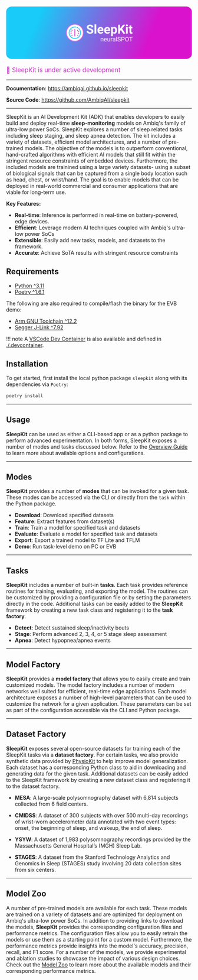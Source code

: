 <p align="center">
  <a href="https://github.com/AmbiqAI/sleepkit"><img src="./docs/assets/sleepkit-banner.png" alt="SleepKit"></a>
</p>

<p style="color:rgb(201,48,198); font-size: 1.2em;">
🚧 SleepKit is under active development
</p>

---

**Documentation**: <a href="https://ambiqai.github.io/sleepkit" target="_blank">https://ambiqai.github.io/sleepkit</a>

**Source Code**: <a href="https://github.com/AmbiqAI/sleepkit" target="_blank">https://github.com/AmbiqAI/sleepkit</a>

---

SleepKit is an AI Development Kit (ADK) that enables developers to easily build and deploy real-time __sleep-monitoring__ models on Ambiq's family of ultra-low power SoCs. SleepKit explores a number of sleep related tasks including sleep staging, and sleep apnea detection. The kit includes a variety of datasets, efficient model architectures, and a number of pre-trained models. The objective of the models is to outperform conventional, hand-crafted algorithms with efficient AI models that still fit within the stringent resource constraints of embedded devices. Furthermore, the included models are trainined using a large variety datasets- using a subset of biological signals that can be captured from a single body location such as head, chest, or wrist/hand. The goal is to enable models that can be deployed in real-world commercial and consumer applications that are viable for long-term use.


**Key Features:**

* **Real-time**: Inference is performed in real-time on battery-powered, edge devices.
* **Efficient**: Leverage modern AI techniques coupled with Ambiq's ultra-low power SoCs
* **Extensible**: Easily add new tasks, models, and datasets to the framework.
* **Accurate**: Achieve SoTA results with stringent resource constraints

## <span class="sk-h2-span">Requirements</span>

* [Python ^3.11](https://www.python.org)
* [Poetry ^1.6.1](https://python-poetry.org/docs/#installation)

The following are also required to compile/flash the binary for the EVB demo:

* [Arm GNU Toolchain ^12.2](https://developer.arm.com/downloads/-/arm-gnu-toolchain-downloads)
* [Segger J-Link ^7.92](https://www.segger.com/downloads/jlink/)

!!! note
    A [VSCode Dev Container](https://code.visualstudio.com/docs/devcontainers/containers) is also available and defined in [./.devcontainer](https://github.com/AmbiqAI/sleepkit/tree/main/.devcontainer).

## <span class="sk-h2-span">Installation</span>

To get started, first install the local python package `sleepkit` along with its dependencies via `Poetry`:

```bash
poetry install
```

---

## <span class="sk-h2-span">Usage</span>

__SleepKit__ can be used as either a CLI-based app or as a python package to perform advanced experimentation. In both forms, SleepKit exposes a number of modes and tasks discussed below. Refer to the [Overview Guide](https://ambiqai.github.io/sleepkit/quickstart) to learn more about available options and configurations.

---

## <span class="sk-h2-span">Modes</span>

__SleepKit__ provides a number of **modes** that can be invoked for a given task. These modes can be accessed via the CLI or directly from the `task` within the Python package.

- **Download**: Download specified datasets
- **Feature**: Extract features from dataset(s)
- **Train**: Train a model for specified task and datasets
- **Evaluate**: Evaluate a model for specified task and datasets
- **Export**: Export a trained model to TF Lite and TFLM
- **Demo**: Run task-level demo on PC or EVB

---

## <span class="sk-h2-span">Tasks</span>

__SleepKit__ includes a number of built-in **tasks**. Each task provides reference routines for training, evaluating, and exporting the model. The routines can be customized by providing a configuration file or by setting the parameters directly in the code. Additional tasks can be easily added to the __SleepKit__ framework by creating a new task class and registering it to the __task factory__.

- **Detect**: Detect sustained sleep/inactivity bouts
- **Stage**: Perform advanced 2, 3, 4, or 5 stage sleep assessment
- **Apnea**: Detect hypopnea/apnea events

---

## <span class="sk-h2-span">Model Factory</span>

__SleepKit__ provides a __model factory__ that allows you to easily create and train customized models. The model factory includes a number of modern networks well suited for efficient, real-time edge applications. Each model architecture exposes a number of high-level parameters that can be used to customize the network for a given application. These parameters can be set as part of the configuration accessible via the CLI and Python package.

---


## <span class="sk-h2-span">Dataset Factory</span>

__SleepKit__ exposes several open-source datasets for training each of the SleepKit tasks via a __dataset factory__. For certain tasks, we also provide synthetic data provided by [PhysioKit](https://ambiqai.github.io/physiokit) to help improve model generalization. Each dataset has a corresponding Python class to aid in downloading and generating data for the given task. Additional datasets can be easily added to the SleepKit framework by creating a new dataset class and registering it to the dataset factory.

- **MESA**: A large-scale polysomnography dataset with 6,814 subjects collected from 6 field centers.

- **CMIDSS**: A dataset of 300 subjects with over 500 multi-day recordings of wrist-worn accelerometer data annotated with two event types: onset, the beginning of sleep, and wakeup, the end of sleep.

- **YSYW**: A dataset of 1,983 polysomnography recordings provided by the Massachusetts General Hospital’s (MGH) Sleep Lab.

- **STAGES**: A dataset from the Stanford Technology Analytics and Genomics in Sleep (STAGES) study involving 20 data collection sites from six centers.

---

## <span class="sk-h2-span">Model Zoo</span>

A number of pre-trained models are available for each task. These models are trained on a variety of datasets and are optimized for deployment on Ambiq's ultra-low power SoCs. In addition to providing links to download the models, __SleepKit__ provides the corresponding configuration files and performance metrics. The configuration files allow you to easily retrain the models or use them as a starting point for a custom model. Furthermore, the performance metrics provide insights into the model's accuracy, precision, recall, and F1 score. For a number of the models, we provide experimental and ablation studies to showcase the impact of various design choices. Check out the [Model Zoo](https://ambiqai.github.io/sleepkit/zoo) to learn more about the available models and their corresponding performance metrics.
